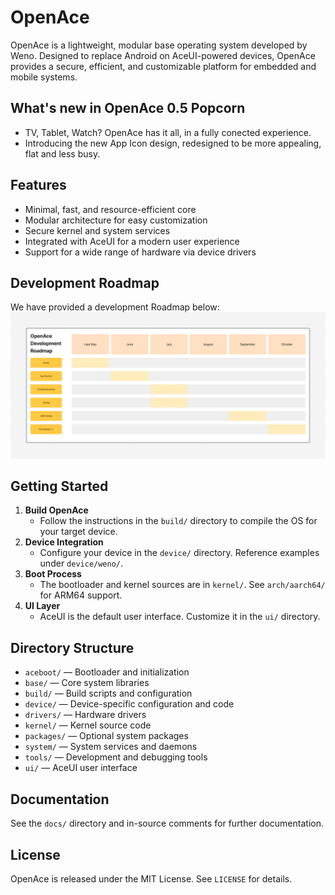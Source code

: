 # OpenAce

OpenAce is a lightweight, modular base operating system developed by Weno. Designed to replace Android on AceUI-powered devices, OpenAce provides a secure, efficient, and customizable platform for embedded and mobile systems.

## What's new in OpenAce 0.5 Popcorn
- TV, Tablet, Watch? OpenAce has it all, in a fully conected experience.
- Introducing the new App Icon design, redesigned to be more appealing, flat and less busy.

## Features
- Minimal, fast, and resource-efficient core
- Modular architecture for easy customization
- Secure kernel and system services
- Integrated with AceUI for a modern user experience
- Support for a wide range of hardware via device drivers

## Development Roadmap
We have provided a development Roadmap below:
![OpenAce Project Roadmap](roadmap.png)

## Getting Started
1. **Build OpenAce**
   - Follow the instructions in the `build/` directory to compile the OS for your target device.
2. **Device Integration**
   - Configure your device in the `device/` directory. Reference examples under `device/weno/`.
3. **Boot Process**
   - The bootloader and kernel sources are in `kernel/`. See `arch/aarch64/` for ARM64 support.
4. **UI Layer**
   - AceUI is the default user interface. Customize it in the `ui/` directory.

## Directory Structure
- `aceboot/` — Bootloader and initialization
- `base/` — Core system libraries
- `build/` — Build scripts and configuration
- `device/` — Device-specific configuration and code
- `drivers/` — Hardware drivers
- `kernel/` — Kernel source code
- `packages/` — Optional system packages
- `system/` — System services and daemons
- `tools/` — Development and debugging tools
- `ui/` — AceUI user interface

## Documentation
See the `docs/` directory and in-source comments for further documentation.

## License
OpenAce is released under the MIT License. See `LICENSE` for details.


